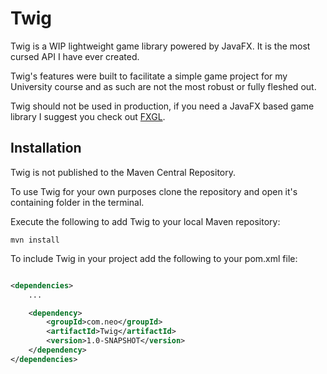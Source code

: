 # Twig

Twig is a WIP lightweight game library powered by JavaFX. It is the most cursed API I have ever created.

Twig's features were built to facilitate a simple game project for my University course and as such are not the most
robust or fully fleshed out.

Twig should not be used in production, if you need a JavaFX based game library I suggest you check
out [FXGL](https://github.com/AlmasB/FXGL).

## Installation

Twig is not published to the Maven Central Repository.

To use Twig for your own purposes clone the repository and open it's containing folder in the terminal.

Execute the following to add Twig to your local Maven repository:

```
mvn install
```

To include Twig in your project add the following to your pom.xml file:

```xml

<dependencies>
    ...

    <dependency>
        <groupId>com.neo</groupId>
        <artifactId>Twig</artifactId>
        <version>1.0-SNAPSHOT</version>
    </dependency>
</dependencies>
```
